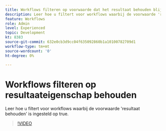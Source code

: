 ```yaml
---
title: Workflows filteren op voorwaarde dat het resultaat behouden blijft
description: Leer hoe u filtert voor workflows waarbij de voorwaarde 'resultaat behouden' is ingesteld op true.
feature: Workflows
role: Admin
level: Experienced
topic: Development
kt: 8383
source-git-commit: 632e0cb3d9cc04f635092860b1a10100782709d1
workflow-type: tm+mt
source-wordcount: '0'
ht-degree: 0%

---
```



# Workflows filteren op resultaateigenschap behouden

Leer hoe u filtert voor workflows waarbij de voorwaarde &#39;resultaat behouden&#39; is ingesteld op true.

>[!VIDEO](https://video.tv.adobe.com/v/335888?quality=12)
